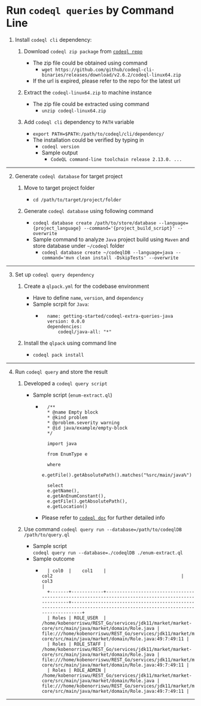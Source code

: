 # Run `codeql queries` by Command Line

1. Install `codeql cli` dependency:

    1. Download `codeql zip package` from [`codeql repo`](https://github.com/github/codeql-cli-binaries/releases)

        * The zip file could be obtained using command 
            * `wget https://github.com/github/codeql-cli-binaries/releases/download/v2.6.2/codeql-linux64.zip`
        * If the url is expired, please refer to the repo for the latest url

    2. Extract the `codeql-linux64.zip` to machine instance

        * The zip file could be extracted using command
            * `unzip codeql-linux64.zip`

    3. Add `codeql cli` dependency to `PATH` variable

        * `export PATH=$PATH:/path/to/codeql/cli/dependency/`
        * The installation could be verified by typing in
            * `codeql version`
            * Sample output
                * `CodeQL command-line toolchain release 2.13.0. ...`

----

2. Generate `codeql database` for target project

    1. Move to target project folder
        * `cd /path/to/target/project/folder`

    2. Generate `codeql database` using following command

        * `codeql database create /path/to/store/database --language={project_language} --command='{project_build_script}' --overwrite`
        * Sample command to analyze `Java` project build using `Maven` and store database under `~/codeql` folder
            * `codeql database create ~/codeqlDB --language=java --command='mvn clean install -DskipTests' --overwrite`
                
----

3. Set up `codeql query dependency`

    1. Create a `qlpack.yml` for the codebase environment
        * Have to define `name`, `version`, and `dependency`
        * Sample scrpit for `Java`:<br>
            * ```
                name: getting-started/codeql-extra-queries-java
                version: 0.0.0
                dependencies:
                    codeql/java-all: "*"
                ```

    2. Install the `qlpack` using command line
        * `codeql pack install`
            
----

4. Run `codeql query` and store the result

    1. Developed a `codeql query script`
        * Sample script (`enum-extract.ql`)<br>
            * ```
                /**
                * @name Empty block
                * @kind problem
                * @problem.severity warning
                * @id java/example/empty-block
                */

                import java

                from EnumType e

                where 
                e.getFile().getAbsolutePath().matches("%src/main/java%")

                select 
                e.getName(),
                e.getAnEnumConstant(),
                e.getFile().getAbsolutePath(),
                e.getLocation()
                ```
            * Please refer to [`codeql doc`](https://docs.github.com/en/code-security/codeql-cli/using-the-codeql-cli/creating-codeql-query-suites) for further detailed info

    2. Use command `codeql query run --database=/path/to/codeqlDB /path/to/query.ql`
        * Sample script <br>
            `codeql query run --database=./codeqlDB ./enum-extract.ql`
        * Sample outcome
            * ```
                | col0  |    col1    |                                                col2                                                |                                                         col3                                                         |
                +-------+------------+----------------------------------------------------------------------------------------------------+----------------------------------------------------------------------------------------------------------------------+
                | Roles | ROLE_USER  | /home/kobenorriswu/REST_Go/services/jdk11/market/market-core/src/main/java/market/domain/Role.java | file:///home/kobenorriswu/REST_Go/services/jdk11/market/market-core/src/main/java/market/domain/Role.java:49:7:49:11 |
                | Roles | ROLE_STAFF | /home/kobenorriswu/REST_Go/services/jdk11/market/market-core/src/main/java/market/domain/Role.java | file:///home/kobenorriswu/REST_Go/services/jdk11/market/market-core/src/main/java/market/domain/Role.java:49:7:49:11 |
                | Roles | ROLE_ADMIN | /home/kobenorriswu/REST_Go/services/jdk11/market/market-core/src/main/java/market/domain/Role.java | file:///home/kobenorriswu/REST_Go/services/jdk11/market/market-core/src/main/java/market/domain/Role.java:49:7:49:11 |
                ```
----
